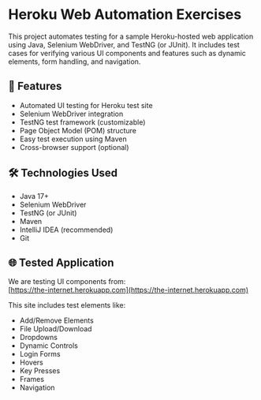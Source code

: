 # Heroku Web Automation Exercises

This project automates testing for a sample Heroku-hosted web application using Java, Selenium WebDriver, and TestNG (or JUnit). It includes test cases for verifying various UI components and features such as dynamic elements, form handling, and navigation.

## 🚀 Features

- Automated UI testing for Heroku test site
- Selenium WebDriver integration
- TestNG test framework (customizable)
- Page Object Model (POM) structure
- Easy test execution using Maven
- Cross-browser support (optional)

## 🛠 Technologies Used

- Java 17+
- Selenium WebDriver
- TestNG (or JUnit)
- Maven
- IntelliJ IDEA (recommended)
- Git

## 🌐 Tested Application

We are testing UI components from:  
[https://the-internet.herokuapp.com](https://the-internet.herokuapp.com)

This site includes test elements like:
- Add/Remove Elements
- File Upload/Download
- Dropdowns
- Dynamic Controls
- Login Forms
- Hovers
- Key Presses
- Frames
- Navigation



